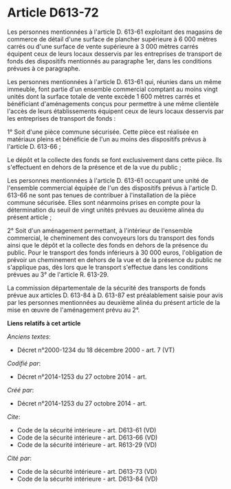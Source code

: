 # Article D613-72

Les personnes mentionnées à l'article D. 613-61 exploitant des magasins de commerce de détail d'une surface de plancher
supérieure à 6 000 mètres carrés ou d'une surface de vente supérieure à 3 000 mètres carrés équipent ceux de leurs locaux
desservis par les entreprises de transport de fonds des dispositifs mentionnés au paragraphe 1er, dans les conditions prévues
à ce paragraphe. 

Les personnes mentionnées à l'article D. 613-61 qui, réunies dans un même immeuble, font partie d'un ensemble commercial
comptant au moins vingt unités dont la surface totale de vente excède 1 600 mètres carrés et bénéficiant d'aménagements
conçus pour permettre à une même clientèle l'accès de leurs établissements équipent ceux de leurs locaux desservis par les
entreprises de transport de fonds : 

1° Soit d'une pièce commune sécurisée. Cette pièce est réalisée en matériaux pleins et bénéficie de l'un au moins des
dispositifs prévus à l'article D. 613-66 ; 

Le dépôt et la collecte des fonds se font exclusivement dans cette pièce. Ils s'effectuent en dehors de la présence et de la
vue du public ; 

Les personnes mentionnées à l'article D. 613-61 occupant une unité de l'ensemble commercial équipée de l'un des dispositifs
prévus à l'article D. 613-66 ne sont pas tenues de contribuer à l'installation de la pièce commune sécurisée. Elles sont
néanmoins prises en compte pour la détermination du seuil de vingt unités prévues au deuxième alinéa du présent article ; 

2° Soit d'un aménagement permettant, à l'intérieur de l'ensemble commercial, le cheminement des convoyeurs lors du transport
des fonds ainsi que le dépôt et la collecte des fonds en dehors de la présence du public. Pour le transport des fonds
inférieurs à 30 000 euros, l'obligation de prévoir un cheminement en dehors de la vue et de la présence du public ne
s'applique pas, dès lors que le transport s'effectue dans les conditions prévues au 3° de l'article R. 613-29. 

La commission départementale de la sécurité des transports de fonds prévue aux articles D. 613-84 à D. 613-87 est
préalablement saisie pour avis par les personnes mentionnées au deuxième alinéa du présent article de la mise en œuvre de
l'aménagement prévu au 2°.

**Liens relatifs à cet article**

_Anciens textes_:

  - Décret n°2000-1234 du 18 décembre 2000 - art. 7 (VT)

_Codifié par_:

  - Décret n°2014-1253 du 27 octobre 2014 - art.

_Créé par_:

  - Décret n°2014-1253 du 27 octobre 2014 - art.

_Cite_:

  - Code de la sécurité intérieure - art. D613-61 (VD)
  - Code de la sécurité intérieure - art. D613-66 (VD)
  - Code de la sécurité intérieure - art. R613-29 (VD)

_Cité par_:

  - Code de la sécurité intérieure - art. D613-73 (VD)
  - Code de la sécurité intérieure - art. D613-84 (VD)

